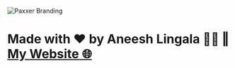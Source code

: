 
![Paxxer Branding](https://user-images.githubusercontent.com/87113916/234128017-ae6179f5-00e1-40e7-a97a-bb1ab2d37a7f.png)

# Made with ♥ by Aneesh Lingala 👨‍💻 ‖ [My Website 🌐](https://aneeshlingala.github.io)
